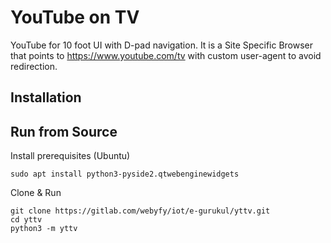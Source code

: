 # YouTube on TV
YouTube for 10 foot UI with D-pad navigation. It is a Site Specific Browser that points to https://www.youtube.com/tv with custom user-agent to avoid redirection.

## Installation

## Run from Source
Install prerequisites (Ubuntu)
```shell
sudo apt install python3-pyside2.qtwebenginewidgets
```

Clone & Run
```shell
git clone https://gitlab.com/webyfy/iot/e-gurukul/yttv.git
cd yttv
python3 -m yttv
```

